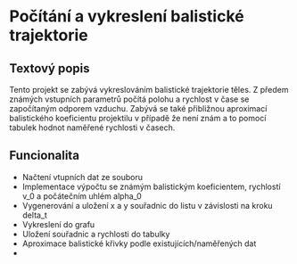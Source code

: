 # Počítání a vykreslení balistické trajektorie

## Textový popis
Tento projekt se zabývá vykreslováním balistické trajektorie těles. Z předem známých vstupních parametrů počítá polohu a rychlost v čase se započítaným odporem vzduchu. Zabývá se také přibližnou aproximací balistického koeficientu projektilu v případě že není znám a to pomocí tabulek hodnot naměřené rychlosti v časech.

## Funcionalita
- Načtení vtupních dat ze souboru
- Implementace výpočtu se známým balistickým koeficientem, rychlostí v_0 a počátečním uhlém alpha_0
- Vygenerování a uložení x a y souřadnic do listu v závislosti na kroku delta_t
- Vykreslení do grafu
- Uložení souřadnic a rychlosti do tabulky
- Aproximace balistické křivky podle existujících/naměřených dat
- 
